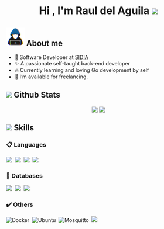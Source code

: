 <h1 align="center"><b>Hi , I'm Raul del Aguila </b><img src="https://media.giphy.com/media/hvRJCLFzcasrR4ia7z/giphy.gif" width="35"></h1>

## <picture><img src = "https://github.com/0xAbdulKhalid/0xAbdulKhalid/raw/main/assets/mdImages/about_me.gif" width = 50px></picture> **About me**

- :office: Software Developer at [SIDIA](https://sidia.com/)
- :sparkles: A passionate self-taught back-end developer
- :fire: Currently learning and loving Go development by self
- :muscle: I’m available for freelancing.

## <img src="https://media.giphy.com/media/iY8CRBdQXODJSCERIr/giphy.gif" width="35"><b> Github Stats </b>
<div>
<p align="center">
  <a href="https://github.com/raulaguila"  style="text-decoration:none;">
    <img align="center"
        height="150em"
        src="https://github-readme-stats.vercel.app/api?username=raulaguila&show_icons=true&include_all_commits=false&count_private=true&theme=apprentice&hide_border=true&bg_color=0D1117" />
  </a>
  <a href="https://github.com/raulaguila"  style="text-decoration:none;">
  <img align="center"
        height="150em"
        src="https://github-readme-stats.vercel.app/api/top-langs?username=raulaguila&show_icons=true&include_all_commits=true&count_private=true&theme=apprentice&hide_border=true&bg_color=0D1117&layout=compact" />
  </a>
</p>
</div>


## <img src="https://media2.giphy.com/media/QssGEmpkyEOhBCb7e1/giphy.gif?cid=ecf05e47a0n3gi1bfqntqmob8g9aid1oyj2wr3ds3mg700bl&rid=giphy.gif" width ="25"><b> Skills</b>
### :clipboard: Languages

![](https://img.shields.io/badge/Python-05122A?style=flat&logo=python)&nbsp;
![](https://img.shields.io/badge/Java-05122A?style=flat&logo=openjdk&logoColor=FFA518)&nbsp;
![](https://img.shields.io/badge/Go-05122A?style=flat&logo=go&logoColor=2300ADD8)&nbsp;
![](https://img.shields.io/badge/C-05122A?style=flat&logo=c&logoColor=A8B9CC)&nbsp;

### :floppy_disk: Databases

![](https://img.shields.io/badge/Postgres-05122A?style=flat&logo=postgresql&logoColor=23316192)&nbsp;
![](https://img.shields.io/badge/MongoDB-05122A?style=flat&logo=mongodb&logoColor=4EA94B)&nbsp;
![](https://img.shields.io/badge/Redis-05122A?style=flat&logo=redis&logoColor=23DD0031)&nbsp;

### :heavy_check_mark: Others

![Docker](https://img.shields.io/badge/Docker-05122A?style=flat&logo=docker&logoColor=230db7ed)&nbsp;
![Ubuntu](https://img.shields.io/badge/Ubuntu-05122A?style=flat&logo=ubuntu&logoColor=E95420)&nbsp;
![Mosquitto](https://img.shields.io/badge/Mosquitto-05122A?style=flat&logo=eclipsemosquitto&logoColor=233C5280)&nbsp;
![](https://img.shields.io/badge/Git-05122A?style=flat&logo=git)&nbsp;

